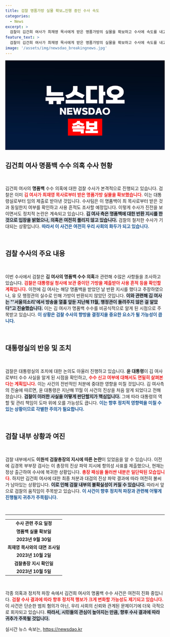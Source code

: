 ```yaml
---
title: 검찰 명품가방 실물 확보…진행 중인 수사 속도
categories:
  - News
excerpt: >
  검찰이 김건희 여사가 최재영 목사에게 받은 명품가방의 실물을 확보하고 수사에 속도를 내고 있습니다. 대통령실과의 연관성 살펴보기 위한 조사도 진행될 예정! 김 여사의 반박과 진술이 갈등을 낳고 있는 이 사건의 향방은? 클릭하여 더 많은 내용을 확인하세요!
feature_text: >
  검찰이 김건희 여사가 최재영 목사에게 받은 명품가방의 실물을 확보하고 수사에 속도를 내고 있습니다. 대통령실과의 연관성 살펴보기 위한 조사도 진행될 예정! 김 여사의 반박과 진술이 갈등을 낳고 있는 이 사건의 향방은? 클릭하여 더 많은 내용을 확인하세요!
image: '/assets/img/newsdao_breakingnews.jpg'
---
```


<p><img src="/assets/img/newsdao_breakingnews.jpg" alt="implanttips 속보" /></p>

<h2 data-ke-size="size26">김건희 여사 명품백 수수 의혹 수사 현황</h2>

<p data-ke-size="size16">&nbsp;</p>

<p>김건희 여사의 <b>명품백</b> 수수 의혹에 대한 검찰 수사가 본격적으로 진행되고 있습니다. 검찰은 이미 <b><span style="color: #ee2323;">김 여사가 최재영 목사로부터 받은 명품가방 실물을 확보했습니다.</span></b> 이는 대통령실로부터 임의 제출로 받아낸 것입니다. 수사팀은 이 명품백이 최 목사로부터 받은 것과 동일한지 여부를 확인하고 사용 흔적도 조사할 예정입니다. 이렇게 수사가 진전을 보이면서도 정치적 논란은 계속되고 있습니다. <b><span style="background-color: #21538527;">김 여사 측은 명품백에 대한 반환 지시를 한 것으로 입장을 밝혔으나, 의혹은 여전히 풀리지 않고 있습니다.</span></b> 검찰의 철저한 수사가 기대되는 상황입니다. <b><span style="color: #1a5490;">따라서 이 사건은 여전히 우리 사회의 화두가 되고 있습니다.</span></b></p>

<p data-ke-size="size16">&nbsp;</p>

<h2 data-ke-size="size26">검찰 수사의 주요 내용</h2>

<p data-ke-size="size16">&nbsp;</p>

<p>이번 수사에서 검찰은 <b>김 여사의 명품백 수수 의혹</b>과 관련해 수많은 사항들을 조사하고 있습니다. <b><span style="color: #ee2323;">검찰은 대통령실 청사에 보관 중이던 가방을 제출받아 사용 흔적 등을 확인할 계획입니다.</span></b> 이전에 김 여사는 해당 명품백을 받았던 날 반환 지시를 했다고 주장하였으나, 유 모 행정관의 실수로 인해 가방이 반환되지 않았던 것입니다. <b><span style="background-color: #21538527;">이와 관련해 김 여사는 "'서울의소리'에서 방송을 열흘 앞둔 지난해 11월, 행정관이 돌려주지 않은 걸 알았다"고 진술했습니다.</span></b> 이는 김 여사가 명품백 수수를 비공식적으로 알게 된 시점으로 주목받고 있습니다. <b><span style="color: #1a5490;">이 상황은 검찰 수사의 향방을 결정지을 중요한 요소가 될 가능성이 큽니다.</span></b></p>

<p data-ke-size="size16">&nbsp;</p>

<h2 data-ke-size="size26">대통령실의 반응 및 조치</h2>

<p data-ke-size="size16">&nbsp;</p>

<p>검찰은 대통령실의 조치에 대한 논의도 아울러 진행하고 있습니다. <b>윤 대통령</b>이 김 여사로부터 수수 사실을 알게 된 시점을 확인하고, <b><span style="color: #ee2323;">수수 신고 여부에 대해서도 면밀히 살펴본다는 계획입니다.</span></b> 이는 사건의 전반적인 처분에 중대한 영향을 미칠 것입니다. 김 여사측의 진술에 따르면, 윤 대통령은 지난해 11월 이 사건의 진상을 처음 알게 되었다고 전해졌습니다. <b><span style="background-color: #21538527;">검찰이 이러한 사실을 어떻게 판단할지가 핵심입니다.</span></b> 그에 따라 대통령의 역할 및 관리 책임이 도마 위에 오를 가능성도 큽니다. <b><span style="color: #1a5490;">이는 향후 정치적 영향력을 미칠 수 있는 상황이므로 각별한 주의가 필요합니다.</span></b></p>

<p data-ke-size="size16">&nbsp;</p>

<h2 data-ke-size="size26">검찰 내부 상황과 여진</h2>

<p data-ke-size="size16">&nbsp;</p>

<p>검찰 내부에서도 <b>이원석 검찰총장의 지시에 따른 논란</b>이 있었음을 알 수 있습니다. 이전에 김경목 부부장 검사는 이 총장의 진상 파악 지시에 항의성 사표를 제출했으나, 현재는 정상 출근하여 수사에 복귀한 상황입니다. <b><span style="color: #ee2323;">총장 패싱을 둘러싼 내분은 일단락된 모습입니다.</span></b> 하지만 김건희 여사에 대한 최종 처분과 대검의 진상 파악 결과에 따라 여전히 불씨가 남아있는 상황입니다. <b><span style="background-color: #21538527;">이로 인해 검찰 내부의 불확실성이 커질 수 있습니다.</span></b> 따라서 앞으로 검찰의 움직임이 주목받고 있습니다. <b><span style="color: #1a5490;">이 사건이 향후 정치적 파장과 관련해 어떻게 진행될지 귀추가 주목됩니다.</span></b></p>

<p data-ke-size="size16">&nbsp;</p>

<hr />

<table style="width: 100%; border-collapse: collapse;">
    <tbody>
        <tr>
            <td style="text-align: center; height: 17px;"><b>수사 관련 주요 일정</b></td>
        </tr>
        <tr>
            <td style="text-align: center; height: 17px;"><b>명품백 실물 확보일</b></td>
        </tr>
        <tr>
            <td style="text-align: center; height: 17px;"><b>2023년 9월 30일</b></td>
        </tr>
        <tr>
            <td style="text-align: center; height: 17px;"><b>최재영 목사와의 대면 조사일</b></td>
        </tr>
        <tr>
            <td style="text-align: center; height: 17px;"><b>2023년 10월 2일</b></td>
        </tr>
        <tr>
            <td style="text-align: center; height: 17px;"><b>검찰총장 지시 확인일</b></td>
        </tr>
        <tr>
            <td style="text-align: center; height: 17px;"><b>2023년 10월 5일</b></td>
        </tr>
    </tbody>
</table>

<p data-ke-size="size16">&nbsp;</p>

<p>각종 의혹과 정치적 파장 속에서 김건희 여사의 명품백 수수 사건은 여전히 진화 중입니다. <b><span style="color: #ee2323;">검찰 수사 결과에 따라 향후 정치적 행보가 크게 변화할 가능성도 제기되고 있습니다.</span></b> 이 사건은 단순한 범죄 혐의가 아닌, 우리 사회의 신뢰와 관계된 문제이기에 더욱 극적으로 회자되고 있습니다. <b><span style="background-color: #21538527;">따라서, 시민들의 관심이 높아지는 만큼, 향후 수사 결과에 따라 귀추가 주목될 것입니다.</span></b></p>
실시간 뉴스 속보는, <a href="https://newsdao.kr" rel="dofollow">https://newsdao.kr</a>


